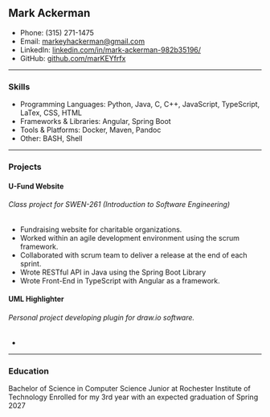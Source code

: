 ## Mark Ackerman  
* Phone: (315) 271-1475  
* Email: markeyhackerman@gmail.com  
* LinkedIn: [linkedin.com/in/mark-ackerman-982b35196/](https://linkedin.com/in/mark-ackerman-982b35196/)  
* GitHub: [github.com/marKEYfrfx](https://github.com/marKEYfrfx)  
---
### Skills
- Programming Languages: Python, Java, C, C++, JavaScript, TypeScript, LaTex, CSS, HTML
- Frameworks & Libraries: Angular, Spring Boot
- Tools & Platforms: Docker, Maven, Pandoc
- Other: BASH, Shell
---
### Projects
#### U-Fund Website
###### Class project for SWEN-261 (Introduction to Software Engineering)
* Fundraising website for charitable organizations.
* Worked within an agile development environment using the scrum framework.
* Collaborated with scrum team to deliver a release at the end of each sprint.
* Wrote RESTful API in Java using the Spring Boot Library
* Wrote Front-End in TypeScript with Angular as a framework.
#### UML Highlighter
###### Personal project developing plugin for draw.io software.
* 
---
### Education
Bachelor of Science in Computer Science
Junior at Rochester Institute of Technology
Enrolled for my 3rd year with an expected graduation of Spring 2027